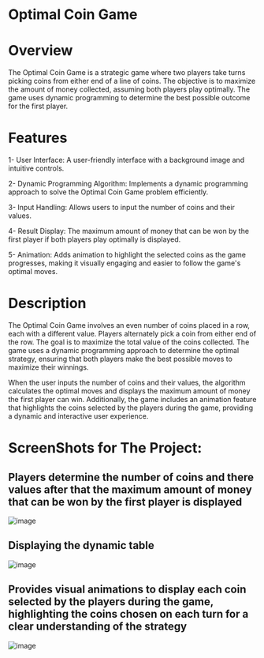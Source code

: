 # Optimal Coin Game
# Overview
The Optimal Coin Game is a strategic game where two players take turns picking coins from either end of a line of coins. The objective is to maximize the amount of money collected, assuming both players play optimally. The game uses dynamic programming to determine the best possible outcome for the first player.

# Features
1- User Interface: A user-friendly interface with a background image and intuitive controls.

2- Dynamic Programming Algorithm: Implements a dynamic programming approach to solve the Optimal Coin Game problem efficiently.

3- Input Handling: Allows users to input the number of coins and their values.

4- Result Display: The maximum amount of money that can be won by the first player if both players play optimally is displayed.

5- Animation: Adds animation to highlight the selected coins as the game progresses, making it visually engaging and easier to follow the game's optimal moves.

# Description
The Optimal Coin Game involves an even number of coins placed in a row, each with a different value. Players alternately pick a coin from either end of the row. The goal is to maximize the total value of the coins collected. The game uses a dynamic programming approach to determine the optimal strategy, ensuring that both players make the best possible moves to maximize their winnings.

When the user inputs the number of coins and their values, the algorithm calculates the optimal moves and displays the maximum amount of money the first player can win. Additionally, the game includes an animation feature that highlights the coins selected by the players during the game, providing a dynamic and interactive user experience.
# ScreenShots for The Project:
 ##  Players determine the number of coins and there values after that the maximum amount of money that can be won by the first player is displayed
 ![image](https://github.com/user-attachments/assets/0261837d-2e84-4ab4-81c7-bbe4ab88d7bb)
 ## Displaying the dynamic table 
 ![image](https://github.com/user-attachments/assets/ae67e172-9910-49ca-9403-22940971cb06)
 ## Provides visual animations to display each coin selected by the players during the game, highlighting the coins chosen on each turn for a clear understanding of the strategy
 ![image](https://github.com/user-attachments/assets/c20af7cc-e5f8-47c9-b2e2-516fcc5711e1)

